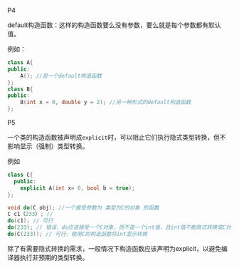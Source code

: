 P4

default构造函数：这样的构造函数要么没有参数，要么就是每个参数都有默认值。

例如：

```c++
class A{
public:
    A(); //是一个default构造函数
};
class B{
public:
	B(int x = 0, double y = 2); //另一种形式的default构造函数    
};
```



P5

一个类的构造函数被声明成`explicit`时，可以阻止它们执行隐式类型转换，但不影响显示（强制）类型转换。

例如

```c++
class C{
  public:
    explicit A(int x= 0, bool b = true);
};
```

```c++
void do(C obj); //一个接受参数为 类型为C的对象 的函数
C c1（233）; //
do(c1); // 可行
do(233); // 错误，do应该接受一个C对象，而不是一个int值，且int值不能隐式转换成C对象
do(C(233)); // 可行，使用C的构造函数将int显示转换
```

除了有需要隐式转换的需求，一般情况下构造函数应该声明为explicit，以避免编译器执行非预期的类型转换。

